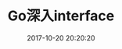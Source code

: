 ---
layout: post
title: Go深入interface
date: 2017-10-20 20:20:20
categories:
- golang
- 语言与设计
tags:
---